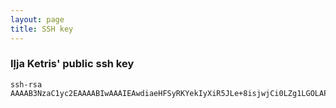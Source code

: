 ```yaml
---
layout: page
title: SSH key
---
```


### Iļja Ketris' public ssh key


```
ssh-rsa AAAAB3NzaC1yc2EAAAABIwAAAIEAwdiaeHFSyRKYekIyXiR5JLe+8isjwjCi0LZg1LGOLAPaNoXkHDeoql5Kh//ybmObiX4Aap8nzWBwGWuyP0hf/V8L+2Qmc7E/KDm+IBbhxnm/lSjJEI1eyjgMx3i1D91nYbvJFx6QBn6Gl/R8QNwT+GN3xIT1nQ5pSTK+HrQPv4k=
```
